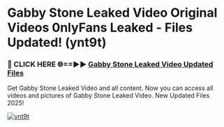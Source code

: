 # Gabby Stone Leaked Video Original Videos 0nlyFans Leaked - Files Updated! (ynt9t)

<h3>🔴 CLICK HERE 🌐==►► <a href="https://tinyurl.com/ms9xzufz" rel="nofollow">Gabby Stone Leaked Video Updated Files</a></h3>

Get Gabby Stone Leaked Video and all content. Now you can access all videos and pictures of Gabby Stone Leaked Video. New Updated Files 2025!

[![ynt9t](https://i.imgur.com/PQ7UWWw.gif)](https://tinyurl.com/ms9xzufz)

